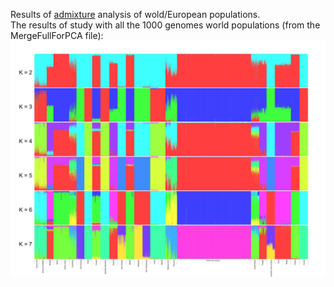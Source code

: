 Results of [admixture](https://genome.cshlp.org/content/19/9/1655) analysis of wold/European populations. <br>
The results of study with all the 1000 genomes world populations (from the MergeFullForPCA file):<br>
![world.jpg](https://github.com/golikp/PolishGenome/blob/main/admixture/World.jpg)
